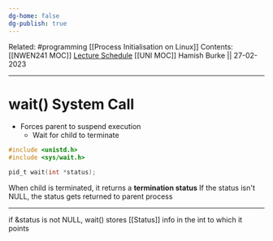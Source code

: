 ```yaml
---
dg-home: false
dg-publish: true
---
```

Related: #programming [[Process Initialisation on Linux]]
Contents: [[NWEN241 MOC]]
[Lecture Schedule](https://ecs.wgtn.ac.nz/Courses/NWEN241_2023T1/LectureSchedule)
[[UNI MOC]]
Hamish Burke || 27-02-2023
***

# wait() System Call

- Forces parent to suspend execution
	- Wait for child to terminate

```C
#include <unistd.h>
#include <sys/wait.h>

pid_t wait(int *status);
```

When child is terminated, it returns a **termination status**
If the status isn't NULL, the status gets returned to parent process

***

if &status is not NULL, wait() stores [[Status]] info in the int to which it points
